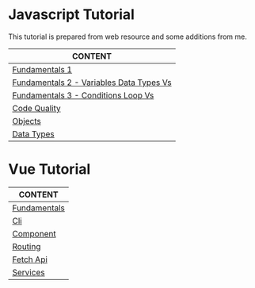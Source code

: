 # Javascript Tutorial

This tutorial is prepared from web resource and some additions from me.


CONTENT |
--- |
[Fundamentals 1](./js-intro-1-1-Fundamentals.md) |
[Fundamentals 2 - Variables Data Types Vs](./js-intro-1-2-Fundamentals.md) |
[Fundamentals 3 - Conditions Loop Vs](./js-intro-1-3-Fundamentals.md) |
[Code Quality](./js-intro-2-code-quality.md) |
[Objects](./js-intro-3-objects.md) |
[Data Types](./js-intro-4-data-types.md) |


# Vue Tutorial

CONTENT |
--- |
[Fundamentals](./js-vue-1-Fundamentals.md) |
[Cli](./js-vue-2-cli.md) |
[Component](./js-vue-3-component.md) |
[Routing](./js-vue-5-Routing.md) |
[Fetch Api](./js-vue-6-Fetch-Api.md) |
[Services](./js-vue-7-Services.md) |